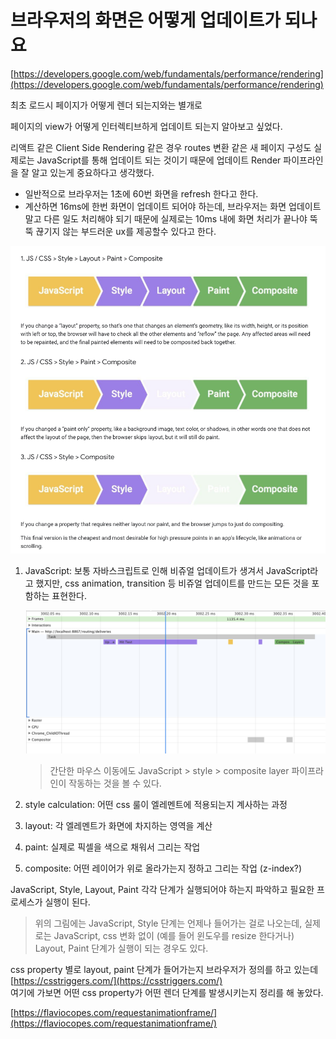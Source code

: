 # 브라우저의 화면은 어떻게 업데이트가 되나요

[https://developers.google.com/web/fundamentals/performance/rendering](https://developers.google.com/web/fundamentals/performance/rendering)

최초 로드시 페이지가 어떻게 렌더 되는지와는 별개로

페이지의 view가 어떻게 인터렉티브하게 업데이트 되는지 알아보고 싶었다.

리액트 같은 Client Side Rendering 같은 경우 routes 변환 같은 새 페이지 구성도 실제로는 JavaScript를 통해 업데이트 되는 것이기 때문에 업데이트 Render 파이프라인을 잘 알고 있는게 중요하다고 생각했다.

- 일반적으로 브라우저는 1초에 60번 화면을 refresh 한다고 한다.
- 계산하면 16ms에 한번 화면이 업데이트 되어야 하는데, 브라우저는 화면 업데이트 말고 다른 일도 처리해야 되기 때문에 실제로는 10ms 내에 화면 처리가 끝나야 뚝뚝 끊기지 않는 부드러운 ux를 제공할수 있다고 한다.

![render-pipeline](./render-pipeline.png)

1. JavaScript: 보통 자바스크립트로 인해 비쥬얼 업데이트가 생겨서 JavaScript라고 했지만, css animation, transition 등 비쥬얼 업데이트를 만드는 모든 것을 포함하는 표현한다.

   ![mouse-move](./mouse-move.png)

   > 간단한 마우스 이동에도 JavaScript > style > composite layer 파이프라인이 작동하는 것을 볼 수 있다.

2. style calculation: 어떤 css 룰이 엘레멘트에 적용되는지 계사하는 과정
3. layout: 각 엘레멘트가 화면에 차지하는 영역을 계산
4. paint: 실제로 픽셀을 색으로 채워서 그리는 작업
5. composite: 어떤 레이어가 위로 올라가는지 정하고 그리는 작업 (z-index?)

JavaScript, Style, Layout, Paint 각각 단계가 실행되어야 하는지 파악하고 필요한 프로세스가 실행이 된다.

> 위의 그림에는 JavaScript, Style 단계는 언제나 들어가는 걸로 나오는데,
> 실제로는 JavaScript, css 변화 없이 (예를 들어 윈도우를 resize 한다거나) Layout, Paint 단계가 실행이 되는 경우도 있다.

css property 별로 layout, paint 단계가 들어가는지 브라우저가 정의를 하고 있는데  
[https://csstriggers.com/](https://csstriggers.com/)  
여기에 가보면 어떤 css property가 어떤 렌더 단계를 발생시키는지 정리를 해 놓았다.

[https://flaviocopes.com/requestanimationframe/](https://flaviocopes.com/requestanimationframe/)

